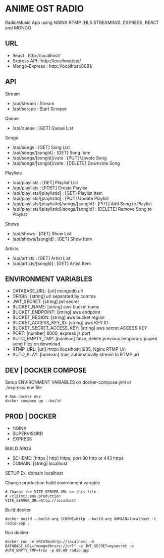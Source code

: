# ANIME OST RADIO

Radio/Music App using NGINX RTMP (HLS STREAMING), EXPRESS, REACT and MONGO

## URL

-   React : http://localhost/
-   Express API : http://localhost/api/
-   Mongo-Express : http://localhost:8081/

## API

Stream

-   /api/stream : Stream
-   /api/scrape : Start Scraper

Queue

-   /api/queue : [GET] Queue List

Songs

-   /api/songs : [GET] Song List
-   /api/songs/[songId] : [GET] Song Item
-   /api/songs/[songId]/vote : [PUT] Upvote Song
-   /api/songs/[songId]/vote : [DELETE] Downvote Song

Playlists

-   /api/playlists : [GET] Playlist List
-   /api/playlists : [POST] Create Playlist
-   /api/playlists/[playlistId] : [GET] Playlist Item
-   /api/playlists/[playlistId] : [PUT] Update Playlist
-   /api/playlists/[playlistId]/songs/[songId] : [PUT] Add Song to Playlist
-   /api/playlists/[playlistId]/songs/[songId] : [DELETE] Remove Song to Playlist

Shows

-   /api/shows : [GET] Show List
-   /api/shows/[songId] : [GET] Show Item

Artists

-   /api/artists : [GET] Artist List
-   /api/artists/[songId] : [GET] Artist Item

## ENVIRONMENT VARIABLES

-   DATABASE_URL: [url] mongodb url
-   ORIGIN: [string] url separated by comma
-   JWT_SECRET: [string] jwt secret
-   BUCKET_NAME: [string] aws bucket name
-   BUCKET_ENDPOINT: [string] aws endpoint
-   BUCKET_REGION: [string] aws bucket region
-   BUCKET_ACCESS_KEY_ID: [string] aws KEY ID
-   BUCKET_SECRET_ACCESS_KEY: [string] aws secret ACCESS KEY
-   PORT: [number] 8000, express js port
-   AUTO_EMPTY_TMP: [boolean] false, delete previous temporary played song files on download
-   RTMP_URL: [url] rtmp://localhost:1935, Nginx RTMP Url
-   AUTO_PLAY: [boolean] true, automatically stream to RTMP url

## DEV | DOCKER COMPOSE

Setup ENVIRONMENT VARIABLES on docker-compose.yml or ./express/.env file

```
# Run docker dev
docker compose up --build
```

## PROD | DOCKER

-   NGINX
-   SUPERVISORD
-   EXPRESS

BUILD ARGS

-   SCHEME: [https | http] https, port 80 http or 443 https
-   DOMAIN: [string] localhost

SETUP
Ex. domain localhost

Change production build environment variable

```
# Change the VITE_SERVER_URL on this file
# /client/.env.production
VITE_SERVER_URL=http://localhost
```

Build docker

```
docker build --build-arg SCHEME=http --build-arg DOMAIN=localhost -t radio-app .
```

Run docker

```
docker run -e ORIGIN=http://localhost -e DATABASE_URL="mongodb+srv://url" -e JWT_SECRET=mysecret -e AUTO_EMPTY_TMP=true -p 80:80 radio-app
```
